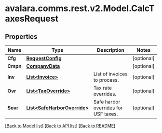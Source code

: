
# avalara.comms.rest.v2.Model.CalcTaxesRequest

## Properties

Name | Type | Description | Notes
------------ | ------------- | ------------- | -------------
**Cfg** | [**RequestConfig**](RequestConfig.md) |  | [optional] 
**Cmpn** | [**CompanyData**](CompanyData.md) |  | [optional] 
**Inv** | [**List&lt;Invoice&gt;**](Invoice.md) | List of invoices to process. | [optional] 
**Ovr** | [**List&lt;TaxOverride&gt;**](TaxOverride.md) | Tax rate overrides. | [optional] 
**Sovr** | [**List&lt;SafeHarborOverride&gt;**](SafeHarborOverride.md) | Safe harbor overrides for USF taxes. | [optional] 

[[Back to Model list]](../README.md#documentation-for-models)
[[Back to API list]](../README.md#documentation-for-api-endpoints)
[[Back to README]](../README.md)

